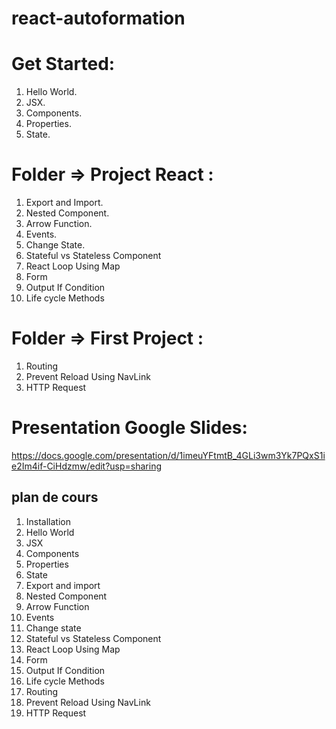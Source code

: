 # react-autoformation
 
 #  Get Started:
 
1. Hello World.<br>
2. JSX.<br>
3. Components.<br>
4. Properties.<br>
5. State.<br>

#  Folder => Project React :

1. Export and Import.<br>
2. Nested Component.<br>
3. Arrow Function.<br>
4. Events.<br>
5. Change State.<br>
6. Stateful vs Stateless Component<br>
7. React Loop  Using Map<br>
8. Form<br>
9. Output If Condition<br>
10. Life cycle Methods<br>

# Folder => First Project :
1. Routing<br>
2. Prevent Reload Using NavLink<br>
3. HTTP Request<br>



# Presentation Google Slides:

https://docs.google.com/presentation/d/1imeuYFtmtB_4GLi3wm3Yk7PQxS1ie2Im4if-CiHdzmw/edit?usp=sharing <br>

## plan de cours

1. Installation 
2. Hello World
3. JSX
4. Components
5. Properties
6. State
7. Export and import
8. Nested Component
9. Arrow Function
10. Events
11. Change state
12. Stateful vs Stateless Component
13. React Loop Using Map
14. Form
15. Output If Condition
16. Life cycle Methods
17. Routing
18. Prevent Reload Using NavLink
19. HTTP Request

